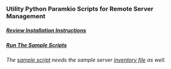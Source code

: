 ### Utility Python Paramkio Scripts for Remote Server Management

##### [Review Installation Instructions](../master/Install%20Python%20Paramiko.md)

##### [Run The Sample Scripts](../master/infrachecks.py)
###### The [sample script](../master/infrachecks.py) needs the sample server [inventory file](../master/servernames.txt) as well.

